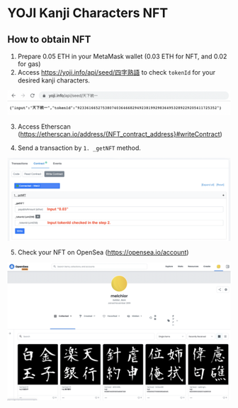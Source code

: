 # YOJI Kanji Characters NFT
## How to obtain NFT

1. Prepare 0.05 ETH in your MetaMask wallet (0.03 ETH for NFT, and 0.02 for gas)
2. Access https://yoji.info/api/seed/四字熟語 to check `tokenId` for your desired kanji characters.

![getTokenId](/assets/images/checkTokenId.png)

3. Access Etherscan (https://etherscan.io/address/{NFT_contract_address}#writeContract)

4. Send a transaction by `1. _getNFT` method.

![getNFT](/assets/images/getNFT_en.png)

5. Check your NFT on OpenSea (https://opensea.io/account)

![checkOnOpenSea](/assets/images/checkOnOpenSea.png)
